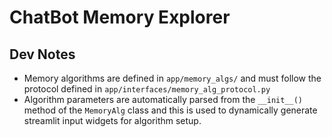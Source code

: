 
# ChatBot Memory Explorer


## Dev Notes

- Memory algorithms are defined in `app/memory_algs/` and must follow the protocol defined in `app/interfaces/memory_alg_protocol.py`
- Algorithm parameters are automatically parsed from the `__init__()` method of the `MemoryAlg` class and this is used to dynamically generate streamlit input widgets for algorithm setup.

